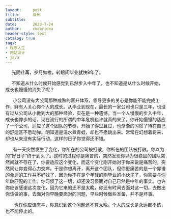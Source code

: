 ```yaml
---
layout:     post
title:      成长
subtitle:   
date:       2020-7-24
author:     coderidea
header-style: text
catalog: true
tags:
- 程序人生
- 网站设计
- java
--- 
```

<p>     光阴荏苒，岁月如梭，转眼间毕业就快9年了。</p>

<p>     不知道从什么时候开始感觉到已然步入中年了，也不知道是从什么时候开始，成长也慢慢的消失了呢？</p>

<p>      小公司没有大公司那种成熟的晋升体系，领导更多的关心是你能不能完成工作，鲜有人关心你个人的成长。从毕业到现在，最长的一家公司也只是三年，也没有过从公司从小做到大的那种经验，实在是一种遗憾。当一个人慢慢的步入中年，成长也停步的话，现在流行的所谓的中年危机也许就真的来了。你开始慢慢的适应了一个公司，适应了这个团队的节奏，开始了得过且过，也渐渐的习惯了待在自己的舒适区不愿动弹。明知道是温水煮青蛙，却也不愿跳出来。常常在幻想着将来，却也从来没有实际行动。这样的日子你觉得还不错。</p>

<p>      有一天突然发生了变化，你所在的公司被打散，你所在的团队被打散。你以为的“好日子”终于到头了。这时的过程你是痛苦的，突然发现你以为很稳固的团队突然间就不存在了，你要适应这个变化，而这个变化刚开始对于你来说是痛苦的。突然间让你变得心力交瘁。于是你想离开，离开这个团队，但你更痛苦的是一个靠谱的合适的工作并不好找了，因为你不在是个年轻的刚毕业的小伙子了，你需要与你年龄匹配的工作。你习惯了这一切，却还没习惯面对自己已然是中年的事实。也许你应该感谢这次变化，因为它来的还不是太晚，你还有时间去面对这一切，去做出你该做的事，去面对你早晚要面对的问题，早些时候做些准备，并不是坏事。</p>

<p>       也许你应该庆幸，你意识到这个问题还不算太晚。个人的成长是永远都不该，也不能停止的。</p>